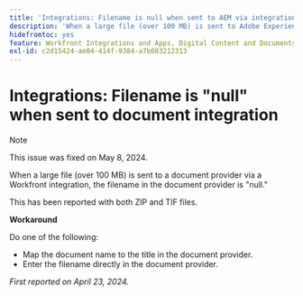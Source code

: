 ```yaml
---
title: 'Integrations: Filename is null when sent to AEM via integration'
description: 'When a large file (over 100 MB) is sent to Adobe Experience Manager via the Workfront integration, the filename in AEM is null. '
hidefromtoc: yes
feature: Workfront Integrations and Apps, Digital Content and Documents
exl-id: c2d15424-ae04-414f-9384-a7b083212313
---
```

# Integrations: Filename is "null" when sent to document integration

>[!NOTE]
>
>This issue was fixed on May 8, 2024.

When a large file (over 100 MB) is sent to a document provider via a Workfront integration, the filename in the document provider is "null." 

This has been reported with both ZIP and TIF files.

**Workaround**

Do one of the following:

* Map the document name to the title in the document provider.
* Enter the filename directly in the document provider.

_First reported on April 23, 2024._

